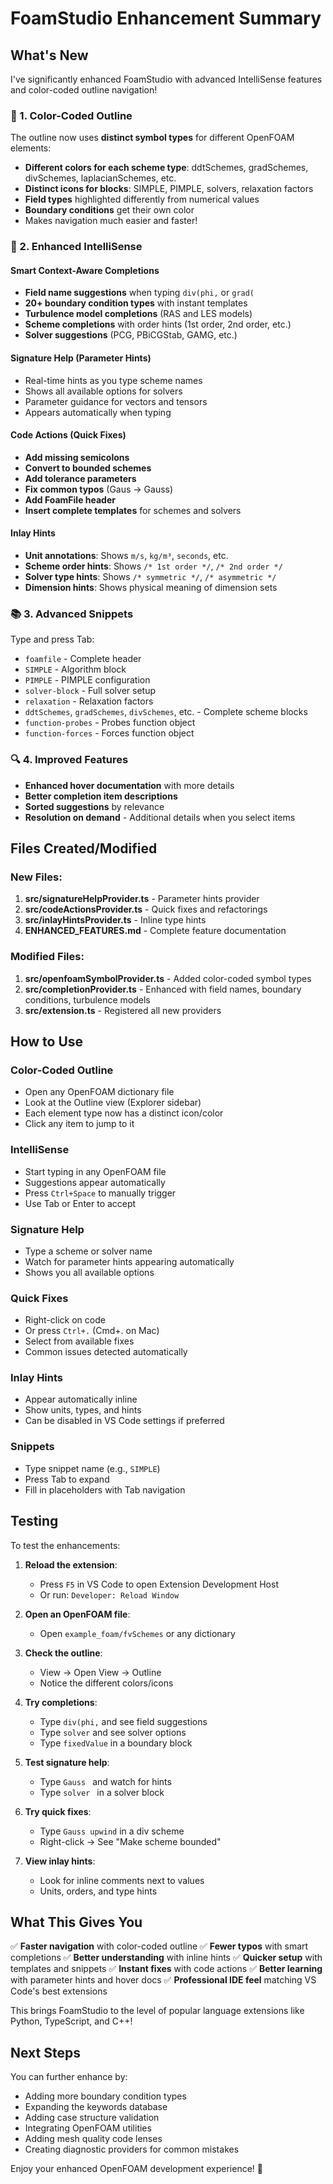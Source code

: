# FoamStudio Enhancement Summary

## What's New

I've significantly enhanced FoamStudio with advanced IntelliSense features and color-coded outline navigation!

### 🎨 1. Color-Coded Outline
The outline now uses **distinct symbol types** for different OpenFOAM elements:
- **Different colors for each scheme type**: ddtSchemes, gradSchemes, divSchemes, laplacianSchemes, etc.
- **Distinct icons for blocks**: SIMPLE, PIMPLE, solvers, relaxation factors
- **Field types** highlighted differently from numerical values
- **Boundary conditions** get their own color
- Makes navigation much easier and faster!

### 🎯 2. Enhanced IntelliSense

#### Smart Context-Aware Completions
- **Field name suggestions** when typing `div(phi,` or `grad(`
- **20+ boundary condition types** with instant templates
- **Turbulence model completions** (RAS and LES models)
- **Scheme completions** with order hints (1st order, 2nd order, etc.)
- **Solver suggestions** (PCG, PBiCGStab, GAMG, etc.)

#### Signature Help (Parameter Hints)
- Real-time hints as you type scheme names
- Shows all available options for solvers
- Parameter guidance for vectors and tensors
- Appears automatically when typing

#### Code Actions (Quick Fixes)
- **Add missing semicolons**
- **Convert to bounded schemes**
- **Add tolerance parameters**
- **Fix common typos** (Gaus → Gauss)
- **Add FoamFile header**
- **Insert complete templates** for schemes and solvers

#### Inlay Hints
- **Unit annotations**: Shows `m/s`, `kg/m³`, `seconds`, etc.
- **Scheme order hints**: Shows `/* 1st order */`, `/* 2nd order */`
- **Solver type hints**: Shows `/* symmetric */`, `/* asymmetric */`
- **Dimension hints**: Shows physical meaning of dimension sets

### 📚 3. Advanced Snippets
Type and press Tab:
- `foamfile` - Complete header
- `SIMPLE` - Algorithm block
- `PIMPLE` - PIMPLE configuration
- `solver-block` - Full solver setup
- `relaxation` - Relaxation factors
- `ddtSchemes`, `gradSchemes`, `divSchemes`, etc. - Complete scheme blocks
- `function-probes` - Probes function object
- `function-forces` - Forces function object

### 🔍 4. Improved Features
- **Enhanced hover documentation** with more details
- **Better completion item descriptions**
- **Sorted suggestions** by relevance
- **Resolution on demand** - Additional details when you select items

## Files Created/Modified

### New Files:
1. **src/signatureHelpProvider.ts** - Parameter hints provider
2. **src/codeActionsProvider.ts** - Quick fixes and refactorings
3. **src/inlayHintsProvider.ts** - Inline type hints
4. **ENHANCED_FEATURES.md** - Complete feature documentation

### Modified Files:
1. **src/openfoamSymbolProvider.ts** - Added color-coded symbol types
2. **src/completionProvider.ts** - Enhanced with field names, boundary conditions, turbulence models
3. **src/extension.ts** - Registered all new providers

## How to Use

### Color-Coded Outline
- Open any OpenFOAM dictionary file
- Look at the Outline view (Explorer sidebar)
- Each element type now has a distinct icon/color
- Click any item to jump to it

### IntelliSense
- Start typing in any OpenFOAM file
- Suggestions appear automatically
- Press `Ctrl+Space` to manually trigger
- Use Tab or Enter to accept

### Signature Help
- Type a scheme or solver name
- Watch for parameter hints appearing automatically
- Shows you all available options

### Quick Fixes
- Right-click on code
- Or press `Ctrl+.` (Cmd+. on Mac)
- Select from available fixes
- Common issues detected automatically

### Inlay Hints
- Appear automatically inline
- Show units, types, and hints
- Can be disabled in VS Code settings if preferred

### Snippets
- Type snippet name (e.g., `SIMPLE`)
- Press Tab to expand
- Fill in placeholders with Tab navigation

## Testing

To test the enhancements:

1. **Reload the extension**:
   - Press `F5` in VS Code to open Extension Development Host
   - Or run: `Developer: Reload Window`

2. **Open an OpenFOAM file**:
   - Open `example_foam/fvSchemes` or any dictionary

3. **Check the outline**:
   - View → Open View → Outline
   - Notice the different colors/icons

4. **Try completions**:
   - Type `div(phi,` and see field suggestions
   - Type `solver` and see solver options
   - Type `fixedValue` in a boundary block

5. **Test signature help**:
   - Type `Gauss ` and watch for hints
   - Type `solver ` in a solver block

6. **Try quick fixes**:
   - Type `Gauss upwind` in a div scheme
   - Right-click → See "Make scheme bounded"

7. **View inlay hints**:
   - Look for inline comments next to values
   - Units, orders, and type hints

## What This Gives You

✅ **Faster navigation** with color-coded outline
✅ **Fewer typos** with smart completions
✅ **Better understanding** with inline hints
✅ **Quicker setup** with templates and snippets
✅ **Instant fixes** with code actions
✅ **Better learning** with parameter hints and hover docs
✅ **Professional IDE feel** matching VS Code's best extensions

This brings FoamStudio to the level of popular language extensions like Python, TypeScript, and C++!

## Next Steps

You can further enhance by:
- Adding more boundary condition types
- Expanding the keywords database
- Adding case structure validation
- Integrating OpenFOAM utilities
- Adding mesh quality code lenses
- Creating diagnostic providers for common mistakes

Enjoy your enhanced OpenFOAM development experience! 🚀
